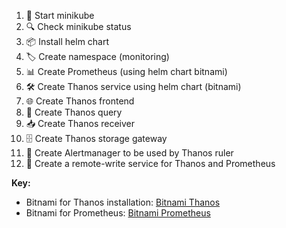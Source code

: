1. 🚀 Start minikube
2. 🔍 Check minikube status
3. 📦 Install helm chart 
4. 🏷️ Create namespace (monitoring)
5. 📊 Create Prometheus (using helm chart bitnami)
6. 🛠️ Create Thanos service using helm chart (bitnami)
7. 🌐 Create Thanos frontend
8. 🔄 Create Thanos query 
9. 📥 Create Thanos receiver 
10. 🗄️ Create Thanos storage gateway
11. 🚨 Create Alertmanager to be used by Thanos ruler
12. 🔗 Create a remote-write service for Thanos and Prometheus

**Key:**

- Bitnami for Thanos installation: [Bitnami Thanos](https://artifacthub.io/packages/helm/bitnami/thanos)
- Bitnami for Prometheus: [Bitnami Prometheus](https://bitnami.com/stack/prometheus)

